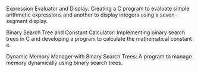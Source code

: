 Expression Evaluator and Display: Creating a C program to evaluate simple arithmetic expressions and another to display integers using a seven-segment display. 

Binary Search Tree and Constant Calculator: Implementing binary search trees in C and developing a program to calculate the mathematical constant e. 

Dynamic Memory Manager with Binary Search Trees: A program to manage memory dynamically using binary search trees.
